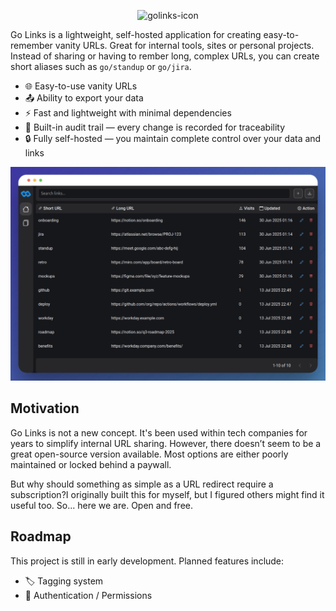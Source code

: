 <p align="center">
  <img src="https://github.com/user-attachments/assets/beffcad9-83c8-43a0-859c-af0eadb22150" alt="golinks-icon" width="150" />
</p>

Go Links is a lightweight, self-hosted application for creating easy-to-remember vanity URLs. Great for internal tools, sites or personal projects.
Instead of sharing or having to rember long, complex URLs, you can create short aliases such as `go/standup` or `go/jira`.

- 🌐 Easy-to-use vanity URLs
- 📤 Ability to export your data 
- ⚡ Fast and lightweight with minimal dependencies
- 📝 Built-in audit trail — every change is recorded for traceability
- 🔒 Fully self-hosted — you maintain complete control over your data and links


![home-page](./assets/home-page-example.png)

## Motivation

Go Links is not a new concept. It's been used within tech companies for years to simplify internal URL sharing. However, there doesn’t seem to be a great open-source version available. Most options are either poorly maintained or locked behind a paywall.

But why should something as simple as a URL redirect require a subscription?I originally built this for myself, but I figured others might find it useful too. So... here we are. Open and free.


## Roadmap

This project is still in early development. Planned features include:

- 🏷️ Tagging system
- 🔐 Authentication / Permissions
